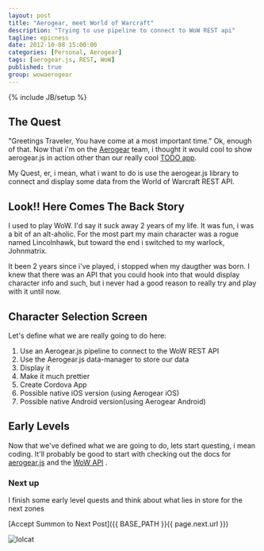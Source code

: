 ```yaml
---
layout: post
title: "Aerogear, meet World of Warcraft"
description: "Trying to use pipeline to connect to WoW REST api"
tagline: epicness
date: 2012-10-08 15:00:00
categories: [Personal, Aerogear]
tags: [aerogear.js, REST, WoW]
published: true
group: wowaerogear
---
```

{% include JB/setup %}

## The Quest

"Greetings Traveler,  You have come at a most important time." Ok, enough of that.  Now that i'm on the [Aerogear](http://aerogear.org) team, i thought it would cool to show aerogear.js in action other than our really cool [TODO app](https://todo-aerogear.rhcloud.com/).

My Quest, er, i mean, what i want to do is use the aerogear.js library to connect and display some data from the World of Warcraft REST API.

## Look!!  Here Comes The Back Story

I used to play WoW.  I'd say it suck away 2 years of my life.  It was fun,  i was a bit of an alt-aholic.  For the most part my main character was a rogue named Lincolnhawk,  but toward the end i switched to my warlock, Johnmatrix.  

It been 2 years since i've played, i stopped when my daugther was born.  I knew that there was an API that you could hook into that would display character info and such, but i never had a good reason to really try and play with it until now.

## Character Selection Screen

Let's define what we are really going to do here:

1. Use an Aerogear.js pipeline to connect to the WoW REST API
2. Use the Aerogear.js data-manager to store our data
3. Display it
4. Make it much prettier
5. Create Cordova App
6. Possible native iOS version (using Aerogear iOS)
7. Possible native Android version(using Aerogear Android)

## Early Levels

Now that we've defined what we are going to do, lets start questing,  i mean coding.  It'll probably be good to start with checking out the docs for [aerogear.js](http://aerogear.org) and the [WoW API](http://blizzard.github.com/api-wow-docs/) .


### Next up

I finish some early level quests and think about what lies in store for the next zones

[Accept Summon to Next Post]({{ BASE_PATH }}{{ page.next.url }})

![lolcat](http://25.media.tumblr.com/tumblr_lq8e68Ftk11r1i7vpo1_250.jpg)


